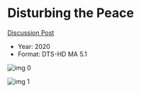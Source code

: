 # Disturbing the Peace

[Discussion Post](https://www.avsforum.com/threads/bass-eq-for-filtered-movies.2995212/post-59242360)

* Year: 2020
* Format: DTS-HD MA 5.1

![img 0](https://i.imgur.com/mF1swuk.jpg)

![img 1](https://i.imgur.com/AlYUs90.png)

